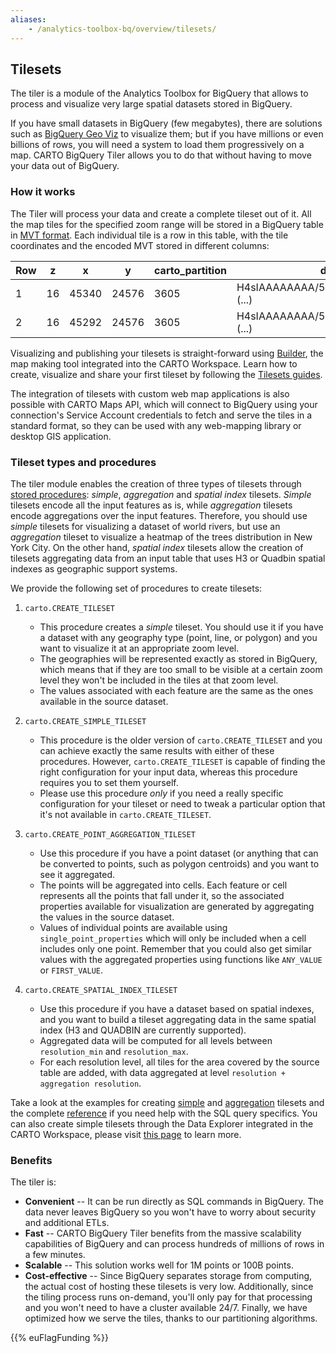 ```yaml
---
aliases:
    - /analytics-toolbox-bq/overview/tilesets/
---
```

## Tilesets

The tiler is a module of the Analytics Toolbox for BigQuery that allows to process and visualize very large spatial datasets stored in BigQuery.

If you have small datasets in BigQuery (few megabytes), there are solutions such as [BigQuery Geo Viz](https://cloud.google.com/bigquery/docs/gis-visualize) to visualize them; but if you have millions or even billions of rows, you will need a system to load them progressively on a map. CARTO BigQuery Tiler allows you to do that without having to move your data out of BigQuery. 

### How it works

The Tiler will process your data and create a complete tileset out of it. All the map tiles for the specified zoom range will be stored in a BigQuery table in [MVT format](https://docs.mapbox.com/vector-tiles/specification/). Each individual tile is a row in this table, with the tile coordinates and the encoded MVT stored in different columns:

| Row | z | x | y | carto_partition | data |
|-----|---|---|---|-----------------|------|
| 1   | 16 | 45340 | 24576 | 3605 | H4sIAAAAAAAA/5Py52JPdt3eyCLEwM (...) |
| 2   | 16 | 45292 | 24576 | 3605 | H4sIAAAAAAAA/5Py52JjLM0pEZLgWL (...) |

Visualizing and publishing your tilesets is straight-forward using [Builder](/carto-user-manual/maps/introduction/), the map making tool integrated into the CARTO Workspace. Learn how to create, visualize and share your first tileset by following the [Tilesets guides](../../guides/creating-and-visualizing-tilesets).

The integration of tilesets with custom web map applications is also possible with CARTO Maps API, which will connect to BigQuery using your connection's Service Account credentials to fetch and serve the tiles in a standard format, so they can be used with any web-mapping library or desktop GIS application.



### Tileset types and procedures

The tiler module enables the creation of three types of tilesets through [stored procedures](https://cloud.google.com/bigquery/docs/reference/standard-sql/scripting): *simple*, *aggregation* and *spatial index* tilesets. _Simple_ tilesets encode all the input features as is, while _aggregation_ tilesets encode aggregations over the input features. Therefore, you should use _simple_ tilesets for visualizing a dataset of world rivers, but use an _aggregation_ tileset to visualize a heatmap of the trees distribution in New York City. On the other hand, _spatial index_ tilesets allow the creation of tilesets aggregating data from an input table that uses H3 or Quadbin spatial indexes as geographic support systems.  

We provide the following set of procedures to create tilesets:

1. `carto.CREATE_TILESET`
    * This procedure creates a _simple_ tileset. You should use it if you have a dataset with any geography type (point, line, or polygon) and you want to visualize it at an appropriate zoom level.
    * The geographies will be represented exactly as stored in BigQuery, which means that if they are too small to be visible at a certain zoom level they won't be included in the tiles at that zoom level.
    * The values associated with each feature are the same as the ones available in the source dataset.

2. `carto.CREATE_SIMPLE_TILESET`
    * This procedure is the older version of `carto.CREATE_TILESET` and you can achieve exactly the same results with either of these procedures. However, `carto.CREATE_TILESET` is capable of finding the right configuration for your input data, whereas this procedure requires you to set them yourself. 
    * Please use this procedure _only_ if you need a really specific configuration for your tileset or need to tweak a particular option that it's not available in `carto.CREATE_TILESET`.

3. `carto.CREATE_POINT_AGGREGATION_TILESET`
    * Use this procedure if you have a point dataset (or anything that can be converted to points, such as polygon centroids) and you want to see it aggregated.
    * The points will be aggregated into cells. Each feature or cell represents all the points that fall under it, so the associated properties available for visualization are generated by aggregating the values in the source dataset.
    * Values of individual points are available using `single_point_properties` which will only be included when a cell includes only one point. Remember that you could also get similar values with the aggregated properties using functions like `ANY_VALUE` or `FIRST_VALUE`.

4. `carto.CREATE_SPATIAL_INDEX_TILESET`
    * Use this procedure if you have a dataset based on spatial indexes, and you want to build a tileset aggregating data in the same spatial index (H3 and QUADBIN are currently supported).
    * Aggregated data will be computed for all levels between `resolution_min` and `resolution_max`.
    * For each resolution level, all tiles for the area covered by the source table are added, with data aggregated at level `resolution + aggregation resolution`. 

Take a look at the examples for creating [simple](../../examples/creating-simple-tilesets/) and [aggregation](../../examples/creating-aggregation-tilesets/) tilesets and the complete [reference](../../sql-reference/tiler) if you need help with the SQL query specifics. You can also create simple tilesets through the Data Explorer integrated in the CARTO Workspace, please visit [this page](/analytics-toolbox-bigquery/guides/creating-and-visualizing-tilesets/#from-the-carto-workspace) to learn more.

### Benefits

The tiler is:

* **Convenient** -- It can be run directly as SQL commands in BigQuery. The data never leaves BigQuery so you won't have to worry about security and additional ETLs.
* **Fast** -- CARTO BigQuery Tiler benefits from the massive scalability capabilities of BigQuery and can process hundreds of millions of rows in a few minutes.
* **Scalable** -- This solution works well for 1M points or 100B points.
* **Cost-effective** -- Since BigQuery separates storage from computing, the actual cost of hosting these tilesets is very low. Additionally, since the tiling process runs on-demand, you'll only pay for that processing and you won't need to have a cluster available 24/7. Finally, we have optimized how we serve the tiles, thanks to our partitioning algorithms.

{{% euFlagFunding %}}
